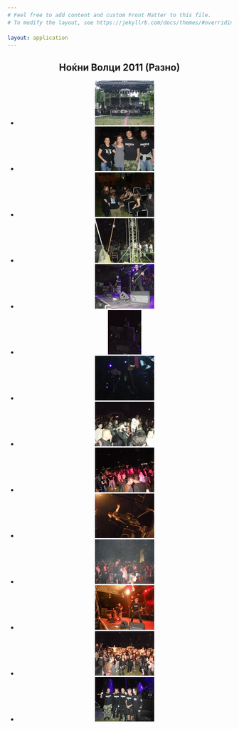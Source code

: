 ```yaml
---
# Feel free to add content and custom Front Matter to this file.
# To modify the layout, see https://jekyllrb.com/docs/themes/#overriding-theme-defaults

layout: application
---
```


<article class='gallery'>
  <header>
    <h2 class='title'>Ноќни Волци 2011 (Разно)</h2>
    <ul>
      <li>
        <a href="/uploads/gallery/nokjni_volci_2011_razno/DSC05443.JPG" class="lightbox" rel="lightbox"><img alt="Medium_dsc05443" src="/uploads/gallery/nokjni_volci_2011_razno/medium_DSC05443.JPG" /></a>
      </li>
      <li>
        <a href="/uploads/gallery/nokjni_volci_2011_razno/DSC05445.JPG" class="lightbox" rel="lightbox"><img alt="Medium_dsc05445" src="/uploads/gallery/nokjni_volci_2011_razno/medium_DSC05445.JPG" /></a>
      </li>
      <li>
        <a href="/uploads/gallery/nokjni_volci_2011_razno/DSC05446.JPG" class="lightbox" rel="lightbox"><img alt="Medium_dsc05446" src="/uploads/gallery/nokjni_volci_2011_razno/medium_DSC05446.JPG" /></a>
      </li>
      <li>
        <a href="/uploads/gallery/nokjni_volci_2011_razno/DSCN2460.JPG" class="lightbox" rel="lightbox"><img alt="Medium_dscn2460" src="/uploads/gallery/nokjni_volci_2011_razno/medium_DSCN2460.JPG" /></a>
      </li>
      <li>
        <a href="/uploads/gallery/nokjni_volci_2011_razno/DSCN2477.JPG" class="lightbox" rel="lightbox"><img alt="Medium_dscn2477" src="/uploads/gallery/nokjni_volci_2011_razno/medium_DSCN2477.JPG" /></a>
      </li>
      <li>
        <a href="/uploads/gallery/nokjni_volci_2011_razno/DSCN2478.JPG" class="lightbox" rel="lightbox"><img alt="Medium_dscn2478" src="/uploads/gallery/nokjni_volci_2011_razno/medium_DSCN2478.JPG" /></a>
      </li>
      <li>
        <a href="/uploads/gallery/nokjni_volci_2011_razno/DSCN2480.JPG" class="lightbox" rel="lightbox"><img alt="Medium_dscn2480" src="/uploads/gallery/nokjni_volci_2011_razno/medium_DSCN2480.JPG" /></a>
      </li>
      <li>
        <a href="/uploads/gallery/nokjni_volci_2011_razno/DSCN2481.JPG" class="lightbox" rel="lightbox"><img alt="Medium_dscn2481" src="/uploads/gallery/nokjni_volci_2011_razno/medium_DSCN2481.JPG" /></a>
      </li>
      <li>
        <a href="/uploads/gallery/nokjni_volci_2011_razno/DSCN2487.JPG" class="lightbox" rel="lightbox"><img alt="Medium_dscn2487" src="/uploads/gallery/nokjni_volci_2011_razno/medium_DSCN2487.JPG" /></a>
      </li>
      <li>
        <a href="/uploads/gallery/nokjni_volci_2011_razno/DSCN2488.JPG" class="lightbox" rel="lightbox"><img alt="Medium_dscn2488" src="/uploads/gallery/nokjni_volci_2011_razno/medium_DSCN2488.JPG" /></a>
      </li>
      <li>
        <a href="/uploads/gallery/nokjni_volci_2011_razno/DSCN2494.JPG" class="lightbox" rel="lightbox"><img alt="Medium_dscn2494" src="/uploads/gallery/nokjni_volci_2011_razno/medium_DSCN2494.JPG" /></a>
      </li>
      <li>
        <a href="/uploads/gallery/nokjni_volci_2011_razno/DSCN2495.JPG" class="lightbox" rel="lightbox"><img alt="Medium_dscn2495" src="/uploads/gallery/nokjni_volci_2011_razno/medium_DSCN2495.JPG" /></a>
      </li>
      <li>
        <a href="/uploads/gallery/nokjni_volci_2011_razno/DSCN2497.JPG" class="lightbox" rel="lightbox"><img alt="Medium_dscn2497" src="/uploads/gallery/nokjni_volci_2011_razno/medium_DSCN2497.JPG" /></a>
      </li>
      <li>
        <a href="/uploads/gallery/nokjni_volci_2011_razno/DSCN2499.JPG" class="lightbox" rel="lightbox"><img alt="Medium_dscn2499" src="/uploads/gallery/nokjni_volci_2011_razno/medium_DSCN2499.JPG" /></a>
      </li>
    </ul>
  </header>
</article>
